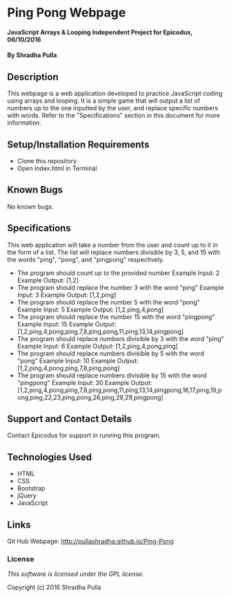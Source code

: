 # Ping Pong Webpage

#### JavaScript Arrays & Looping Independent Project for Epicodus, 06/10/2016

#### By Shradha Pulla

## Description

This webpage is a web application developed to practice JavaScript coding using arrays and looping. It is a simple game that will output a list of numbers up to the one inputted by the user, and replace specific numbers with words. Refer to the "Specifications" section in this document for more information.

## Setup/Installation Requirements

* Clone this repository
* Open index.html in Terminal

## Known Bugs

No known bugs.

## Specifications

This web application will take a number from the user and count up to it in the form of a list. The list will replace numbers divisible by 3, 5, and 15 with the words "ping", "pong", and "pingpong" respectively.

* The program should count up to the provided number
  Example Input: 2
  Example Output: [1,2]
* The program should replace the number 3 with the word "ping"
  Example Input: 3
  Example Output: [1,2,ping]
* The program should replace the number 5 with the word "pong"
  Example Input: 5
  Example Output: [1,2,ping,4,pong]
* The program should replace the number 15 with the word "pingpong"
  Example Input: 15
  Example Output: [1,2,ping,4,pong,ping,7,8,ping,pong,11,ping,13,14,pingpong]
* The program should replace numbers divisible by 3 with the word "ping"
  Example Input: 6
  Example Output: [1,2,ping,4,pong,ping]
* The program should replace numbers divisible by 5 with the word "pong"
  Example Input: 10
  Example Output: [1,2,ping,4,pong,ping,7,8,ping,pong]
* The program should replace numbers divisible by 15 with the word "pingpong"
  Example Input: 30
  Example Output: [1,2,ping,4,pong,ping,7,8,ping,pong,11,ping,13,14,pingpong,16,17,ping,19,pong,ping,22,23,ping,pong,26,ping,28,29,pingpong]

## Support and Contact Details

Contact Epicodus for support in running this program.

## Technologies Used

* HTML
* CSS
* Bootstrap
* jQuery
* JavaScript

## Links

Git Hub Webpage: http://pullashradha.github.io/Ping-Pong

### License

*This software is licensed under the GPL license.*

Copyright (c) 2016 Shradha Pulla
